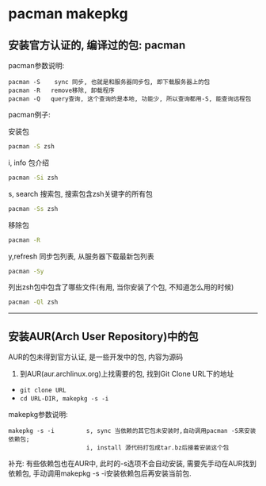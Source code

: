 # pacman makepkg



## 安装官方认证的, 编译过的包: pacman

pacman参数说明:

```text
pacman -S    sync 同步, 也就是和服务器同步包, 即下载服务器上的包
pacman -R   remove移除, 卸载程序
pacman -Q   query查询, 这个查询的是本地, 功能少, 所以查询都用-S, 能查询远程包
```

pacman例子:

安装包

```bash
pacman -S zsh  
```

i, info 包介绍

```bash
pacman -Si zsh  

```


s, search 搜索包, 搜索包含zsh关键字的所有包

```bash
pacman -Ss zsh 
```

移除包

```bash
pacman -R  
```

y,refresh 同步包列表, 从服务器下载最新包列表

```bash
pacman -Sy 
```

列出zsh包中包含了哪些文件(有用, 当你安装了个包, 不知道怎么用的时候)

```bash
pacman -Ql zsh 
```


---

## 安装AUR(Arch User Repository)中的包

AUR的包未得到官方认证, 是一些开发中的包, 内容为源码

1.  到AUR(aur.archlinux.org)上找需要的包, 找到Git Clone URL下的地址
*   `git clone URL`
*   `cd URL-DIR, makepkg -s -i`

makepkg参数说明:

```text
makepkg -s -i         s, sync 当依赖的其它包未安装时,自动调用pacman -S来安装依赖包;
                      i, install 源代码打包成tar.bz后接着安装这个包
```

补充: 有些依赖包也在AUR中, 此时的-s选项不会自动安装, 需要先手动在AUR找到依赖包, 手动调用makepkg -s -i安装依赖包后再安装当前包.